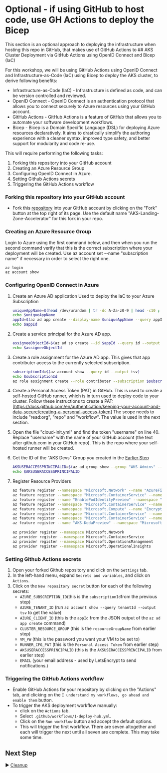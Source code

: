 # Optional - if using GitHub to host code, use GH Actions to deploy the Bicep

This section is an optional approach to deploying the infrastructure when hosting this repo in GitHub, that makes use of GitHub Actions to ## AKS Cluster Deployment via GitHub Actions using OpenID Connect and Bicep (IaC)

For this workshop, we will be using GitHub Actions using OpenID Connect and Infrastructure-as-Code (IaC) using Bicep to deploy the AKS cluster, to derive following benefits:

* Infrastructure-as-Code (IaC) - Infrastructure is defined as code, and can be version controlled and reviewed. 
* OpenID Connect - OpenID Connect is an authentication protocol that allows you to connect securely to Azure resources using your GitHub account.
* GitHub Actions - GitHub Actions is a feature of GitHub that allows you to automate your software development workflows.
* Bicep - Bicep is a Domain Specific Language (DSL) for deploying Azure resources declaratively. It aims to drastically simplify the authoring experience with a cleaner syntax, improved type safety, and better support for modularity and code re-use.

This will require performing the following tasks:

1. Forking this repository into your GitHub account
2. Creating an Azure Resource Group
3. Configuring OpenID Connect in Azure.
4. Setting Github Actions secrets
5. Triggering the GitHub Actions workflow

### Forking this repository into your GitHub account

* Fork this [repository](https://github.com/Azure/AKS-DevSecOps-Workshop) into your GitHub account by clicking on the "Fork" button at the top right of its page. Use the default name "AKS-Landing-Zone-Accelerator" for this fork in your repo.


### Creating an Azure Resource Group

Login to Azure using the first command below, and then when you run the second command verify that this is the correct subscription where your deployment will be created. Use az account set --name "subscription name" if necessary in order to select the right one.

```bash
az login
az account show
```

### Configuring OpenID Connect in Azure

1. Create an Azure AD application Used to deploy the IaC to your Azure Subscription

   ```bash
   uniqueAppName=$(head /dev/urandom | tr -dc A-Za-z0-9 | head -c10 ; echo '')
   echo $uniqueAppName
   appId=$(az ad app create --display-name $uniqueAppName --query appId --output tsv)
   echo $appId
   ```

2. Create a service principal for the Azure AD app.

   ```bash
   assigneeObjectId=$(az ad sp create --id $appId --query id --output tsv)
   echo $assigneeObjectId 
   ```

3. Create a role assignment for the Azure AD app. This gives that app contributer access to the currently selected subscription.

   ```bash
   subscriptionId=$(az account show --query id --output tsv)
   echo $subscriptionId
   az role assignment create --role contributer --subscription $subscriptionId --assignee-object-id  $assigneeObjectId --assignee-principal-type ServicePrincipal --scope /subscriptions/$subscriptionId
   ```

4. Create a Personal Access Token (PAT) in GitHub. This is used to create a self-hosted GitHub runner, which is in turn used to deploy code to your cluster. Follow these instructions to create a PAT: [https://docs.github.com/en/authentication/keeping-your-account-and-data-secure/creating-a-personal-access-token] The scope needs to include "read:org", "repo" and "workflow". The value is used in the next section.

5. Open the file "cloud-init.yml" and find the token "username" on line 40. Replace "username" with the name of your GitHub account (the text after github.com in your GitHub repo). This is the repo where your self-hosted runner will be created.

6. Get the ID of the "AKS Devs" Group you created in the [Earlier Step](./02-aad.md)

   ```bash
   AKSUSERACCESSPRINCIPALID=$(az ad group show --group "AKS Admins" --query id --output tsv)
   echo $AKSUSERACCESSPRINCIPALID
   ```

7. Register Resource Providers

   ```bash
   az feature register --namespace "Microsoft.Network" --name "AzureFirewallBasic"
   az feature register --namespace "Microsoft.ContainerService" --name "AKS-AzureKeyVaultSecretsProvider"
   az feature register --name "EnablePodIdentityPreview" --namespace "Microsoft.ContainerService"
   az feature register --namespace "Microsoft.ContainerService" --name "AKS-AzureKeyVaultSecretsProvider"
   az feature register --namespace "Microsoft.Compute" --name "EncryptionAtHost"
   az feature register --namespace "Microsoft.ContainerService" --name "AKS-ExtensionManager"
   az feature register --namespace "Microsoft.ContainerService" --name "AKS-Dapr"
   az feature register --name "AKS-KedaPreview" --namespace "Microsoft.ContainerService"
            
   az provider register --namespace Microsoft.Network
   az provider register --namespace Microsoft.ContainerService
   az provider register --namespace Microsoft.OperationsManagement
   az provider register --namespace Microsoft.OperationalInsights
   ```

### Setting Github Actions secrets

1. Open your forked Github repository and click on the `Settings` tab.
2. In the left-hand menu, expand `Secrets and variables`, and click on `Actions`.
3. Click on the `New repository secret` button for each of the following secrets:
   * `AZURE_SUBSCRIPTION_ID`(this is the `subscriptionId`from the previous step)
   * `AZURE_TENANT_ID` (run `az account show --query tenantId --output tsv` to get the value)
   * `AZURE_CLIENT_ID` (this is the `appId` from the JSON output of the `az ad app create` command)
   * `CLUSTER_RESOURCE_GROUP` (this is the `resourceGroupName` from earlier step)
   * `VM_PW` (this is the password you want your VM to be set to)
   * `RUNNER_CFG_PAT` (this is the `Personal Access Token` from earlier step)
   * `AKSUSERACCESSPRINCIPALID` (this is the `AKSUSERACCESSPRINCIPALID` from earlier step)
   * `EMAIL` (your email address - used by LetsEncrypt to send notifications.)

### Triggering the GitHub Actions workflow

* Enable GitHub Actions for your repository by clicking on the "Actions" tab, and clicking on the `I understand my workflows, go ahead and enable them` button.
* To trigger the AKS deployment workflow manually:
  * click on the `Actions` tab.
  * Select `.github/workflows/1-deploy-hub.yml`.
  * Click on the `Run workflow` button and accept the default options.
  * This will trigger the first workflow. There are seven altogether and each will trigger the next until all seven are complete. This may take some time.

## Next Step

:arrow_forward: [Cleanup](./08-cleanup.md)
